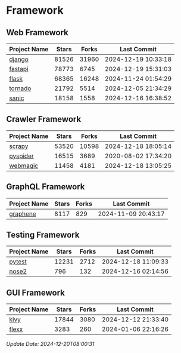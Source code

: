 # Framework

## Web Framework
| Project Name | Stars | Forks | Last Commit |
| ------------ | ----- | ----- | ----------- |
| [django](https://github.com/django/django) | 81526 | 31960 | 2024-12-19 10:33:18 |
| [fastapi](https://github.com/fastapi/fastapi) | 78773 | 6745 | 2024-12-19 15:31:03 |
| [flask](https://github.com/pallets/flask) | 68365 | 16248 | 2024-11-24 01:54:29 |
| [tornado](https://github.com/tornadoweb/tornado) | 21792 | 5514 | 2024-12-05 21:34:29 |
| [sanic](https://github.com/sanic-org/sanic) | 18158 | 1558 | 2024-12-16 16:38:52 |

## Crawler Framework
| Project Name | Stars | Forks | Last Commit |
| ------------ | ----- | ----- | ----------- |
| [scrapy](https://github.com/scrapy/scrapy) | 53520 | 10598 | 2024-12-18 18:05:14 |
| [pyspider](https://github.com/binux/pyspider) | 16515 | 3689 | 2020-08-02 17:34:20 |
| [webmagic](https://github.com/code4craft/webmagic) | 11458 | 4181 | 2024-12-18 13:05:25 |

## GraphQL Framework
| Project Name | Stars | Forks | Last Commit |
| ------------ | ----- | ----- | ----------- |
| [graphene](https://github.com/graphql-python/graphene) | 8117 | 829 | 2024-11-09 20:43:17 |

## Testing Framework
| Project Name | Stars | Forks | Last Commit |
| ------------ | ----- | ----- | ----------- |
| [pytest](https://github.com/pytest-dev/pytest) | 12231 | 2712 | 2024-12-18 11:09:33 |
| [nose2](https://github.com/nose-devs/nose2) | 796 | 132 | 2024-12-16 02:14:56 |

## GUI Framework
| Project Name | Stars | Forks | Last Commit |
| ------------ | ----- | ----- | ----------- |
| [kivy](https://github.com/kivy/kivy) | 17844 | 3080 | 2024-12-12 21:33:40 |
| [flexx](https://github.com/flexxui/flexx) | 3283 | 260 | 2024-01-06 22:16:26 |

*Update Date: 2024-12-20T08:00:31*